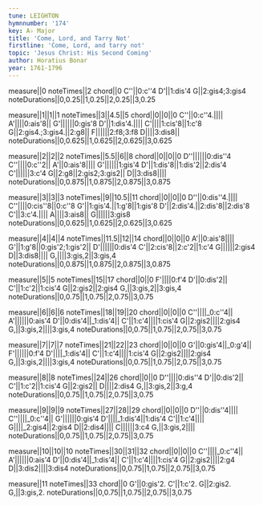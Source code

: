 ```yaml
---
tune: LEIGHTON
hymnnumber: '174'
key: A♭ Major
title: 'Come, Lord, and Tarry Not'
firstline: 'Come, Lord, and tarry not'
topic: 'Jesus Christ: His Second Coming'
author: Horatius Bonar
year: 1761-1796
---
```

measure||0
noteTimes||2
chord||0
C''||0:c''4
D'||1:dis'4
G||2:gis4;3:gis4
noteDurations||0,0.25||1,0.25||2,0.25||3,0.25

measure||1||1||1
noteTimes||3||4.5||5
chord||0||0||0
C''||0:c''4.||||
A'||||0:ais'8||
G'||||||0:gis'8
D'||1:dis'4.||||
C'||||1:cis'8||1:c'8
G||2:gis4.;3:gis4.||2:g8||
F||||||2:f8;3:f8
D||||3:dis8||
noteDurations||0,0.625||1,0.625||2,0.625||3,0.625

measure||2||2||2
noteTimes||5.5||6||8
chord||0||0||0
D''||||||0:dis''4
C''||||0:c''2||
A'||0:ais'8||||
G'||||||1:gis'4
D'||1:dis'8||1:dis'2||2:dis'4
C'||||||3:c'4
G||2:g8||2:gis2;3:gis2||
D||3:dis8||||
noteDurations||0,0.875||1,0.875||2,0.875||3,0.875

measure||3||3||3
noteTimes||9||10.5||11
chord||0||0||0
D''||0:dis''4.||||
C''||||0:cis''8||0:c''8
G'||1:gis'4.||1:g'8||1:gis'8
D'||2:dis'4.||2:dis'8||2:dis'8
C'||3:c'4.||||
A||||3:ais8||
G||||||3:gis8
noteDurations||0,0.625||1,0.625||2,0.625||3,0.625

measure||4||4||4
noteTimes||11.5||12||14
chord||0||0||0
A'||0:ais'8||||
G'||1:g'8||0:gis'2;1:gis'2||
D'||||||0:dis'4
C'||2:cis'8||2:c'2||1:c'4
G||||||2:gis4
D||3:dis8||||
G,||||3:gis,2||3:gis,4
noteDurations||0,0.875||1,0.875||2,0.875||3,0.875

measure||5||5
noteTimes||15||17
chord||0||0
F'||||0:f'4
D'||0:dis'2||
C'||1:c'2||1:cis'4
G||2:gis2||2:gis4
G,||3:gis,2||3:gis,4
noteDurations||0,0.75||1,0.75||2,0.75||3,0.75

measure||6||6||6
noteTimes||18||19||20
chord||0||0||0
C''||||_0:c''4||
A'||||||0:ais'4
D'||0:dis'4||_1:dis'4||
C'||1:c'4||||1:cis'4
G||2:gis2||||2:gis4
G,||3:gis,2||||3:gis,4
noteDurations||0,0.75||1,0.75||2,0.75||3,0.75

measure||7||7||7
noteTimes||21||22||23
chord||0||0||0
G'||0:gis'4||_0:g'4||
F'||||||0:f'4
D'||||_1:dis'4||
C'||1:c'4||||1:cis'4
G||2:gis2||||2:gis4
G,||3:gis,2||||3:gis,4
noteDurations||0,0.75||1,0.75||2,0.75||3,0.75

measure||8||8
noteTimes||24||26
chord||0||0
D''||||0:dis''4
D'||0:dis'2||
C'||1:c'2||1:cis'4
G||2:gis2||
D||||2:dis4
G,||3:gis,2||3:g,4
noteDurations||0,0.75||1,0.75||2,0.75||3,0.75

measure||9||9||9
noteTimes||27||28||29
chord||0||0||0
D''||0:dis''4||||
C''||||_0:c''4||
G'||||||0:gis'4
D'||||_1:dis'4||1:dis'4
C'||1:c'4||||
G||||_2:gis4||2:gis4
D||2:dis4||||
C||||||3:c4
G,||3:gis,2||||
noteDurations||0,0.75||1,0.75||2,0.75||3,0.75

measure||10||10||10
noteTimes||30||31||32
chord||0||0||0
C''||||_0:c''4||
A'||||||0:ais'4
D'||0:dis'4||_1:dis'4||
C'||1:c'4||||1:cis'4
G||2:gis2||||2:g4
D||3:dis2||||3:dis4
noteDurations||0,0.75||1,0.75||2,0.75||3,0.75

measure||11
noteTimes||33
chord||0
G'||0:gis'2.
C'||1:c'2.
G||2:gis2.
G,||3:gis,2.
noteDurations||0,0.75||1,0.75||2,0.75||3,0.75

